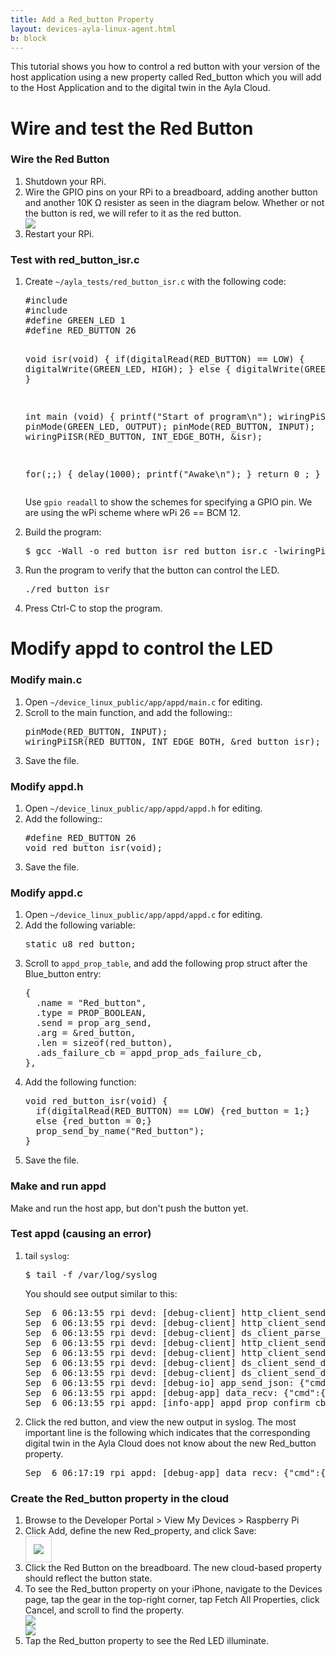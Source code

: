 ```yaml
---
title: Add a Red_button Property
layout: devices-ayla-linux-agent.html
b: block
---
```


This tutorial shows you how to control a red button with your version of the host application using a new property called Red_button which you will add to the Host Application and to the digital twin in the Ayla Cloud.

# Wire and test the Red Button

### Wire the Red Button

<ol>
<li>Shutdown your RPi.</li>
<li>Wire the GPIO pins on your RPi to a breadboard, adding another button and another 10K Ω resister as seen in the diagram below. Whether or not the button is red, we will refer to it as the red button.
<div class="row hspace">
<div class="col-lg-7 col-md-9 col-sm-12">
<img class="img-fluid img-border" src="pinout.svg">
</div>
</div>
</li>
<li>Restart your RPi.</li>
</ol>

### Test with red_button_isr.c

<ol>
<li>Create <code>~/ayla_tests/red_button_isr.c</code> with the following code:
<pre>
#include <stdio.h>
#include <wiringPi.h>
#define GREEN_LED 1
#define RED_BUTTON 26

void isr(void) {
  if(digitalRead(RED_BUTTON) == LOW) {
    digitalWrite(GREEN_LED, HIGH);
  } else {
    digitalWrite(GREEN_LED, LOW);
  }
}

int main (void) {
  printf("Start of program\n");
  wiringPiSetup();
  pinMode(GREEN_LED, OUTPUT);
  pinMode(RED_BUTTON, INPUT);
  wiringPiISR(RED_BUTTON, INT_EDGE_BOTH, &isr);

  for(;;) {
    delay(1000);
    printf("Awake\n");
  }
  return 0 ;
}
</pre>
Use <code>gpio readall</code> to show the schemes for specifying a GPIO pin. We are using the wPi scheme where wPi 26 == BCM 12.
</li>
<li>Build the program:
<pre>
$ gcc -Wall -o red_button_isr red_button_isr.c -lwiringPi
</pre>
</li>
<li>Run the program to verify that the button can control the LED.
<pre>
./red_button_isr
</pre>
</li>
<li>Press Ctrl-C to stop the program.</li>
</ol>

# Modify appd to control the LED

### Modify main.c

<ol>
<li>Open <code>~/device_linux_public/app/appd/main.c</code> for editing.</li>
<li>Scroll to the main function, and add the following:</code>:
<pre>
pinMode(RED_BUTTON, INPUT);
wiringPiISR(RED_BUTTON, INT_EDGE_BOTH, &red_button_isr);
</pre>
</li>
<li>Save the file.</li>
</ol>

### Modify appd.h

<ol>
<li>Open <code>~/device_linux_public/app/appd/appd.h</code> for editing.</li>
<li>Add the following:</code>:
<pre>
#define RED_BUTTON 26
void red_button_isr(void);
</pre>
</li>
<li>Save the file.</li>
</ol>

### Modify appd.c

<ol>
<li>Open <code>~/device_linux_public/app/appd/appd.c</code> for editing.</li>
<li>Add the following variable:
<pre>
static u8 red_button;
</pre>
</li>
<li>Scroll to <code>appd_prop_table</code>, and add the following prop struct after the Blue_button entry:
<pre>
{
  .name = "Red_button",
  .type = PROP_BOOLEAN,
  .send = prop_arg_send,
  .arg = &red_button,
  .len = sizeof(red_button),
  .ads_failure_cb = appd_prop_ads_failure_cb,
},
</pre>
</li>
<li>Add the following function:
<pre>
void red_button_isr(void) {
  if(digitalRead(RED_BUTTON) == LOW) {red_button = 1;}
  else {red_button = 0;}
  prop_send_by_name("Red_button");
}
</pre>
</li>
<li>Save the file.</li>
</ol>

### Make and run appd

Make and run the host app, but don't push the button yet.

### Test appd (causing an error)

<ol>
<li>tail <code>syslog</code>:
<pre>
$ tail -f /var/log/syslog
</pre>
You should see output similar to this:
<pre>
Sep  6 06:13:55 rpi devd: [debug-client] http_client_send: [app]  Connected to linuxevb-0dfc7900-device.aylane...
Sep  6 06:13:55 rpi devd: [debug-client] http_client_send: [app]  We are completely uploaded and fine
Sep  6 06:13:55 rpi devd: [debug-client] ds_client_parse_auth_token: received Ayla auth token: 36 bytes
Sep  6 06:13:55 rpi devd: [debug-client] http_client_send: [app]  Curl_http_done: called premature == 0
Sep  6 06:13:55 rpi devd: [debug-client] http_client_send: [app]  Connection #1 to host linuxevb-0dfc7900-device...
Sep  6 06:13:55 rpi devd: [debug-client] ds_client_send_done: POST complete, HTTP status 200, time 173ms, ...
Sep  6 06:13:55 rpi devd: [debug-client] ds_client_send_done: uploaded 121B @ 697B/s, downloaded 110B @ 633B/s
Sep  6 06:13:55 rpi devd: [debug-io] app_send_json: {"cmd":{"proto":"data","id":7,"op":"confirm_true"}}
Sep  6 06:13:55 rpi appd: [debug-app] data_recv: {"cmd":{"proto":"data","id":7,"op":"confirm_true"}}
Sep  6 06:13:55 rpi appd: [info-app] appd_prop_confirm_cb: output = 8 send at 1536232435003 to dests 1 succeeded
</pre>
</li>
<li>Click the red button, and view the new output in syslog. The most important line is the following which indicates that the corresponding digital twin in the Ayla Cloud does not know about the new Red_button property.
<pre>
Sep  6 06:17:19 rpi appd: [debug-app] data_recv: {"cmd":{"proto":"data","id":9,"op":"nak","args":[{"err":"unknown_prop","name":"Red_button","dests":1,"op":"prop_send"}]}}
</pre>
</li>
</ol>

### Create the Red_button property in the cloud

<ol>
<li>Browse to the Developer Portal > View My Devices > Raspberry Pi</li>
<li>Click Add, define the new Red_property, and click Save:
<div class="row hspace">
<div class="col-lg-4 col-md-8 col-sm-12">
<img class="img-fluid img-border" src="create-red-button.jpg" style="padding:12px; border: 1px solid lightgray;">
</div>
</div>
</li>
<li>Click the Red Button on the breadboard. The new cloud-based property should reflect the button state.</li>
<li>To see the Red_button property on your iPhone, navigate to the Devices page, tap the gear in the top-right corner, tap Fetch All Properties, click Cancel, and scroll to find the property.
<div class="row">
<div class="col-lg-4 col-md-6 col-sm-12">
<img class="img-fluid" src="aura-025.jpg">
</div>
<div class="col-lg-4 col-md-6 col-sm-12">
<img class="img-fluid" src="aura-026.jpg">
</div>
</div>
</li>
<li>Tap the Red_button property to see the Red LED illuminate.</li>
</ol>